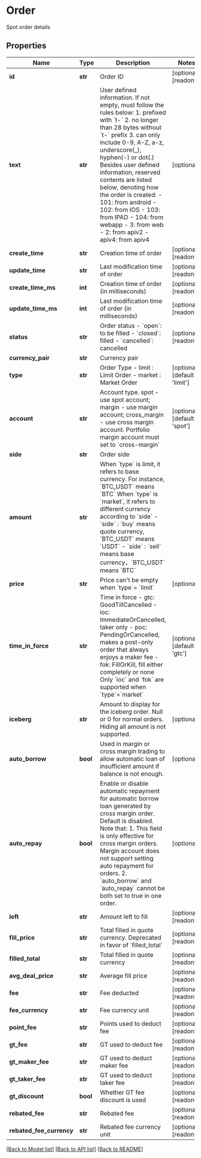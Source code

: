 # Order

Spot order details
## Properties
Name | Type | Description | Notes
------------ | ------------- | ------------- | -------------
**id** | **str** | Order ID | [optional] [readonly] 
**text** | **str** | User defined information. If not empty, must follow the rules below:  1. prefixed with &#x60;t-&#x60; 2. no longer than 28 bytes without &#x60;t-&#x60; prefix 3. can only include 0-9, A-Z, a-z, underscore(_), hyphen(-) or dot(.)  Besides user defined information, reserved contents are listed below, denoting how the order is created:  - 101: from android - 102: from IOS - 103: from IPAD - 104: from webapp - 3: from web - 2: from apiv2 - apiv4: from apiv4  | [optional] 
**create_time** | **str** | Creation time of order | [optional] [readonly] 
**update_time** | **str** | Last modification time of order | [optional] [readonly] 
**create_time_ms** | **int** | Creation time of order (in milliseconds) | [optional] [readonly] 
**update_time_ms** | **int** | Last modification time of order (in milliseconds) | [optional] [readonly] 
**status** | **str** | Order status  - &#x60;open&#x60;: to be filled - &#x60;closed&#x60;: filled - &#x60;cancelled&#x60;: cancelled | [optional] [readonly] 
**currency_pair** | **str** | Currency pair | 
**type** | **str** | Order Type    - limit : Limit Order - market : Market Order | [optional] [default to 'limit']
**account** | **str** | Account type. spot - use spot account; margin - use margin account; cross_margin - use cross margin account. Portfolio margin account must set to &#x60;cross-margin&#x60;  | [optional] [default to 'spot']
**side** | **str** | Order side | 
**amount** | **str** | When &#x60;type&#x60; is limit, it refers to base currency.  For instance, &#x60;BTC_USDT&#x60; means &#x60;BTC&#x60;  When &#x60;type&#x60; is &#x60;market&#x60;, it refers to different currency according to &#x60;side&#x60;  - &#x60;side&#x60; : &#x60;buy&#x60; means quote currency, &#x60;BTC_USDT&#x60; means &#x60;USDT&#x60; - &#x60;side&#x60; : &#x60;sell&#x60; means base currency，&#x60;BTC_USDT&#x60; means &#x60;BTC&#x60;  | 
**price** | **str** | Price can&#39;t be empty when &#x60;type&#x60;&#x3D; &#x60;limit&#x60; | [optional] 
**time_in_force** | **str** | Time in force  - gtc: GoodTillCancelled - ioc: ImmediateOrCancelled, taker only - poc: PendingOrCancelled, makes a post-only order that always enjoys a maker fee - fok: FillOrKill, fill either completely or none Only &#x60;ioc&#x60; and &#x60;fok&#x60; are supported when &#x60;type&#x60;&#x3D;&#x60;market&#x60; | [optional] [default to 'gtc']
**iceberg** | **str** | Amount to display for the iceberg order. Null or 0 for normal orders.  Hiding all amount is not supported. | [optional] 
**auto_borrow** | **bool** | Used in margin or cross margin trading to allow automatic loan of insufficient amount if balance is not enough. | [optional] 
**auto_repay** | **bool** | Enable or disable automatic repayment for automatic borrow loan generated by cross margin order. Default is disabled. Note that:  1. This field is only effective for cross margin orders. Margin account does not support setting auto repayment for orders. 2. &#x60;auto_borrow&#x60; and &#x60;auto_repay&#x60; cannot be both set to true in one order. | [optional] 
**left** | **str** | Amount left to fill | [optional] [readonly] 
**fill_price** | **str** | Total filled in quote currency. Deprecated in favor of &#x60;filled_total&#x60; | [optional] [readonly] 
**filled_total** | **str** | Total filled in quote currency | [optional] [readonly] 
**avg_deal_price** | **str** | Average fill price | [optional] [readonly] 
**fee** | **str** | Fee deducted | [optional] [readonly] 
**fee_currency** | **str** | Fee currency unit | [optional] [readonly] 
**point_fee** | **str** | Points used to deduct fee | [optional] [readonly] 
**gt_fee** | **str** | GT used to deduct fee | [optional] [readonly] 
**gt_maker_fee** | **str** | GT used to deduct maker fee | [optional] [readonly] 
**gt_taker_fee** | **str** | GT used to deduct taker fee | [optional] [readonly] 
**gt_discount** | **bool** | Whether GT fee discount is used | [optional] [readonly] 
**rebated_fee** | **str** | Rebated fee | [optional] [readonly] 
**rebated_fee_currency** | **str** | Rebated fee currency unit | [optional] [readonly] 

[[Back to Model list]](../README.md#documentation-for-models) [[Back to API list]](../README.md#documentation-for-api-endpoints) [[Back to README]](../README.md)


